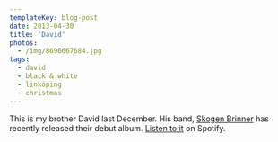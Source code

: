 ```yaml
---
templateKey: blog-post
date: 2013-04-30
title: 'David'
photos:
  - /img/8696667684.jpg
tags:
  - david
  - black & white
  - linköping
  - christmas
---
```


This is my brother David last December. His band, [Skogen Brinner](http://skogenbrinner.com) has recently released their debut album. [Listen to it](http://open.spotify.com/album/5OFeO6v7W2Z9IkiRSMBaMF) on Spotify.
